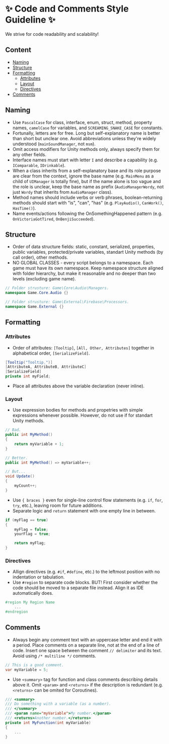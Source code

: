 # :sparkles: Code and Comments Style Guideline :sparkles:

We strive for code readability and scalability!  


## Content
- [Naming](#naming)
- [Structure](#structure)
- [Formatting](#formatting)
  - [Attributes](#attributes)
  - [Layout](#layout)
  - [Directives](#directives)
- [Comments](#comments)


## Naming
- Use `PascalCase` for class, interface, enum, struct, method, property names, `camelCase` for variables, and `SCREAMING_SNAKE_CASE` for constants.
- Fortunally, letters are for free. Long but self-explanatory name is better than short but unclear one. Avoid abbreviations unless they're widely understood (`mainSoundManager`, not `msm`).
- Omit access modifiers for Unity methods only, always specify them for any other fields.
- Interface names must start with letter `I` and describe a capability (e.g. `IComparable`, `IDrinkable`).
- When a class inherits from a self-explanatory base and its role purpose are clear from the context, ignore the base name (e.g. `MainMenu` as a child of `UIManager` is totally fine), but if the name alone is too vague and the role is unclear, keep the base name as prefix (`AudioManagerWordy`, not just `Wordy` that inherits from `AudioManager` class).
- Method names should include verbs or verb phrases, boolean-returning methods should start with "is", "can", "has" (e.g. `PlayAudio()`, `CanWork()`, `HasTime()`).
- Name events/actions following the OnSomethingHappened pattern (e.g. `OnVictoriaGotTired`, `OnBenjiSucceeded`).


## Structure
- Order of data structure fields: static, constant, serialized, properties, public variables, protected/private variables, standart Unity methods (by call order), other methods.
- NO GLOBAL CLASSES - every script belongs to a namespace. Each game must have its own namespace. Keep namespace structure aligned with folder hierarchy, but make it reasonable and no deeper than two levels (excluding game name).
```csharp
// Folder strusture: Game\Core\Audio\Managers.
namespace Game.Core.Audio {}

// Folder strusture: Game\External\Firebase\Processors.
namespace Game.External {}
```


## Formatting
### Attributes
- Order of attributes: `[Tooltip]`, `[All, Other, Attributes]` together in alphabetical order, `[SerializeField]`.  

```csharp
[Tooltip("Tooltip.")]
[AttributeA, AttributeB, AttributeC]
[SerializeField]
private int myField;
```
- Place all attributes above the variable declaration (never inline).

### Layout
- Use expression bodies for methods and propetries with simple expressions whenever possible. However, do not use if for standart Unity methods. 
```csharp
// Bad.
public int MyMethod()
{
    return myVariable + 1;
}

// Better.
public int MyMethod() => myVariable++;

// But...
void Update()
{
    myCount++;
}
```
- Use `{ braces }` even for single-line control flow statements (e.g. `if`, `for`, `try`, etc.), leaving room for future additions.  
- Separate logic and `return` statement with one empty line in between.
```csharp
if (myFlag == true)
{
    myFlag = false;
    yourFlag = true;

    return myFlag;
}
```


### Directives
- Allign directives (e.g. `#if`, `#define`, etc.) to the leftmost position with no indentation or tabulation.
- Use `#region` to separate code blocks. BUT! First consider whether the code should be moved to a separate file instead. Align it as IDE automatically does.
```csharp
#region My Region Name
    ...
#endregion
```


## Comments
- Always begin any comment text with an uppercase letter and end it with a period. Place comments on a separate line, not at the end of a line of code. Insert one space between the comment `// delimiter` and its text. Avoid using `/* multiline */` comments.  
```csharp
// This is a good comment.
var myVariable = 5;
```

- Use `<summary>` tag for function and class comments describing details above it. Omit `<param>` and `<returns>` if the description is redundant (e.g. `<returns>` can be omited for Coroutines).  
```csharp
/// <summary>
/// Do something with a variable (as a number).
/// </summary>
/// <param name="myVariable">My number.</param>
/// <returns>Another number.</returns>
private int MyFunction(int myVariable)
{
    ...
}
```
